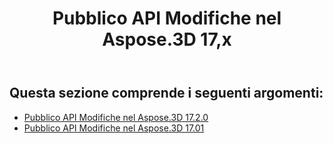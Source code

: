 ﻿---
title: Pubblico API Modifiche nel Aspose.3D 17,x
type: docs
weight: 10
url: /it/net/public-api-changes-in-aspose-3d-17-x/
---
## **Questa sezione comprende i seguenti argomenti:**
- [Pubblico API Modifiche nel Aspose.3D 17.2.0](/3d/it/net/public-api-changes-in-aspose-3d-17-2-0/)
- [Pubblico API Modifiche nel Aspose.3D 17.01](/3d/it/net/public-api-changes-in-aspose-3d-17-01/)

